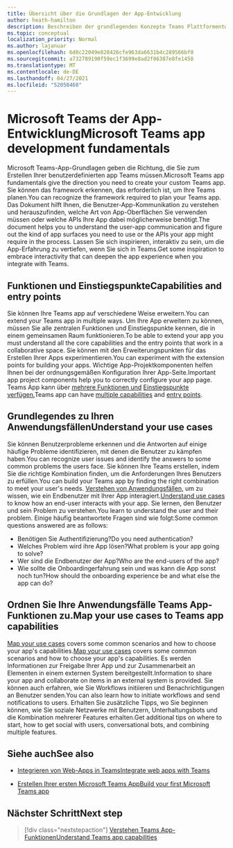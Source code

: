 ```yaml
---
title: Übersicht über die Grundlagen der App-Entwicklung
author: heath-hamilton
description: Beschreiben der grundlegenden Konzepte Teams Plattformentwicklung.
ms.topic: conceptual
localization_priority: Normal
ms.author: lajanuar
ms.openlocfilehash: 6d0c22049e828426cfe963da6631b4c289566bf0
ms.sourcegitcommit: a732789190f59ec1f3699e8ad2f06387e8fe1458
ms.translationtype: MT
ms.contentlocale: de-DE
ms.lasthandoff: 04/27/2021
ms.locfileid: "52058460"
---
```

# <a name="microsoft-teams-app-development-fundamentals"></a><span data-ttu-id="2560d-103">Microsoft Teams der App-Entwicklung</span><span class="sxs-lookup"><span data-stu-id="2560d-103">Microsoft Teams app development fundamentals</span></span>

<span data-ttu-id="2560d-104">Microsoft Teams-App-Grundlagen geben die Richtung, die Sie zum Erstellen Ihrer benutzerdefinierten app Teams müssen.</span><span class="sxs-lookup"><span data-stu-id="2560d-104">Microsoft Teams app fundamentals give the direction you need to create your custom Teams app.</span></span> <span data-ttu-id="2560d-105">Sie können das framework erkennen, das erforderlich ist, um Ihre Teams planen.</span><span class="sxs-lookup"><span data-stu-id="2560d-105">You can recognize the framework required to plan your Teams app.</span></span> <span data-ttu-id="2560d-106">Das Dokument hilft Ihnen, die Benutzer-App-Kommunikation zu verstehen und herauszufinden, welche Art von App-Oberflächen Sie verwenden müssen oder welche APIs Ihre App dabei möglicherweise benötigt.</span><span class="sxs-lookup"><span data-stu-id="2560d-106">The document helps you to understand the user-app communication and figure out the kind of app surfaces you need to use or the APIs your app might require in the process.</span></span> <span data-ttu-id="2560d-107">Lassen Sie sich inspirieren, interaktiv zu sein, um die App-Erfahrung zu vertiefen, wenn Sie sich in Teams.</span><span class="sxs-lookup"><span data-stu-id="2560d-107">Get some inspiration to embrace interactivity that can deepen the app experience when you integrate with Teams.</span></span>

## <a name="capabilities-and-entry-points"></a><span data-ttu-id="2560d-108">Funktionen und Einstiegspunkte</span><span class="sxs-lookup"><span data-stu-id="2560d-108">Capabilities and entry points</span></span>

<span data-ttu-id="2560d-109">Sie können Ihre Teams app auf verschiedene Weise erweitern.</span><span class="sxs-lookup"><span data-stu-id="2560d-109">You can extend your Teams app in multiple ways.</span></span> <span data-ttu-id="2560d-110">Um Ihre App erweitern zu können, müssen Sie alle zentralen Funktionen und Einstiegspunkte kennen, die in einem gemeinsamen Raum funktionieren.</span><span class="sxs-lookup"><span data-stu-id="2560d-110">To be able to extend your app you must understand all the core capabilities and the entry points that work in a collaborative space.</span></span> <span data-ttu-id="2560d-111">Sie können mit den Erweiterungspunkten für das Erstellen Ihrer Apps experimentieren.</span><span class="sxs-lookup"><span data-stu-id="2560d-111">You can experiment with the extension points for building your apps.</span></span> <span data-ttu-id="2560d-112">Wichtige App-Projektkomponenten helfen Ihnen bei der ordnungsgemäßen Konfiguration Ihrer App-Seite.</span><span class="sxs-lookup"><span data-stu-id="2560d-112">Important app project components help you to correctly configure your app page.</span></span> <span data-ttu-id="2560d-113">Teams App kann über [mehrere Funktionen und](../concepts/capabilities-overview.md) [Einstiegspunkte verfügen.](../concepts/extensibility-points.md)</span><span class="sxs-lookup"><span data-stu-id="2560d-113">Teams app can have [multiple capabilities](../concepts/capabilities-overview.md) and [entry points](../concepts/extensibility-points.md).</span></span>

## <a name="understand-your-use-cases"></a><span data-ttu-id="2560d-114">Grundlegendes zu Ihren Anwendungsfällen</span><span class="sxs-lookup"><span data-stu-id="2560d-114">Understand your use cases</span></span>

<span data-ttu-id="2560d-115">Sie können Benutzerprobleme erkennen und die Antworten auf einige häufige Probleme identifizieren, mit denen die Benutzer zu kämpfen haben.</span><span class="sxs-lookup"><span data-stu-id="2560d-115">You can recognize user issues and identify the answers to some common problems the users face.</span></span> <span data-ttu-id="2560d-116">Sie können Ihre Teams erstellen, indem Sie die richtige Kombination finden, um die Anforderungen Ihres Benutzers zu erfüllen.</span><span class="sxs-lookup"><span data-stu-id="2560d-116">You can build your Teams app by finding the right combination to meet your user's needs.</span></span> <span data-ttu-id="2560d-117">[Verstehen von Anwendungsfällen,](../concepts/design/understand-use-cases.md) um zu wissen, wie ein Endbenutzer mit Ihrer App interagiert.</span><span class="sxs-lookup"><span data-stu-id="2560d-117">[Understand use cases](../concepts/design/understand-use-cases.md) to know how an end-user interacts with your app.</span></span> <span data-ttu-id="2560d-118">Sie lernen, den Benutzer und sein Problem zu verstehen.</span><span class="sxs-lookup"><span data-stu-id="2560d-118">You learn to understand the user and their problem.</span></span> <span data-ttu-id="2560d-119">Einige häufig beantwortete Fragen sind wie folgt:</span><span class="sxs-lookup"><span data-stu-id="2560d-119">Some common questions answered are as follows:</span></span>

* <span data-ttu-id="2560d-120">Benötigen Sie Authentifizierung?</span><span class="sxs-lookup"><span data-stu-id="2560d-120">Do you need authentication?</span></span>
* <span data-ttu-id="2560d-121">Welches Problem wird ihre App lösen?</span><span class="sxs-lookup"><span data-stu-id="2560d-121">What problem is your app going to solve?</span></span>
* <span data-ttu-id="2560d-122">Wer sind die Endbenutzer der App?</span><span class="sxs-lookup"><span data-stu-id="2560d-122">Who are the end-users of the app?</span></span>
* <span data-ttu-id="2560d-123">Wie sollte die Onboardingerfahrung sein und was kann die App sonst noch tun?</span><span class="sxs-lookup"><span data-stu-id="2560d-123">How should the onboarding experience be and what else the app can do?</span></span>

## <a name="map-your-use-cases-to-teams-app-capabilities"></a><span data-ttu-id="2560d-124">Ordnen Sie Ihre Anwendungsfälle Teams App-Funktionen zu.</span><span class="sxs-lookup"><span data-stu-id="2560d-124">Map your use cases to Teams app capabilities</span></span>

<span data-ttu-id="2560d-125">[Map your use cases](../concepts/design/map-use-cases.md) covers some common scenarios and how to choose your app's capabilities.</span><span class="sxs-lookup"><span data-stu-id="2560d-125">[Map your use cases](../concepts/design/map-use-cases.md) covers some common scenarios and how to choose your app's capabilities.</span></span> <span data-ttu-id="2560d-126">Es werden Informationen zur Freigabe Ihrer App und zur Zusammenarbeit an Elementen in einem externen System bereitgestellt.</span><span class="sxs-lookup"><span data-stu-id="2560d-126">Information to share your app and collaborate on items in an external system is provided.</span></span> <span data-ttu-id="2560d-127">Sie können auch erfahren, wie Sie Workflows initiieren und Benachrichtigungen an Benutzer senden.</span><span class="sxs-lookup"><span data-stu-id="2560d-127">You can also learn how to initiate workflows and send notifications to users.</span></span> <span data-ttu-id="2560d-128">Erhalten Sie zusätzliche Tipps, wo Sie beginnen können, wie Sie soziale Netzwerke mit Benutzern, Unterhaltungsbots und die Kombination mehrerer Features erhalten.</span><span class="sxs-lookup"><span data-stu-id="2560d-128">Get additional tips on where to start, how to get social with users, conversational bots, and combining multiple features.</span></span>

## <a name="see-also"></a><span data-ttu-id="2560d-129">Siehe auch</span><span class="sxs-lookup"><span data-stu-id="2560d-129">See also</span></span>

- [<span data-ttu-id="2560d-130">Integrieren von Web-Apps in Teams</span><span class="sxs-lookup"><span data-stu-id="2560d-130">Integrate web apps with Teams</span></span>](../samples/integrating-web-apps.md)

- [<span data-ttu-id="2560d-131">Erstellen Ihrer ersten Microsoft Teams App</span><span class="sxs-lookup"><span data-stu-id="2560d-131">Build your first Microsoft Teams app</span></span>](../build-your-first-app/build-first-app-overview.md)

## <a name="next-step"></a><span data-ttu-id="2560d-132">Nächster Schritt</span><span class="sxs-lookup"><span data-stu-id="2560d-132">Next step</span></span>

> [!div class="nextstepaction"]
> [<span data-ttu-id="2560d-133">Verstehen Teams App-Funktionen</span><span class="sxs-lookup"><span data-stu-id="2560d-133">Understand Teams app capabilities</span></span>](capabilities-overview.md)

